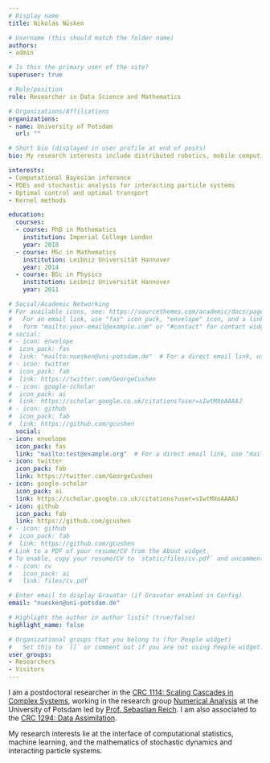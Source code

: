 ```yaml
---
# Display name
title: Nikolas Nüsken

# Username (this should match the folder name)
authors:
- admin

# Is this the primary user of the site?
superuser: true

# Role/position
role: Researcher in Data Science and Mathematics

# Organizations/Affiliations
organizations:
- name: University of Potsdam
  url: ""

# Short bio (displayed in user profile at end of posts)
bio: My research interests include distributed robotics, mobile computing and programmable matter.

interests:
- Computational Bayesian inference
- PDEs and stochastic analysis for interacting particle systems
- Optimal control and optimal transport
- Kernel methods

education:
  courses:
  - course: PhD in Mathematics
    institution: Imperial College London
    year: 2018
  - course: MSc in Mathematics
    institution: Leibniz Universität Hannover
    year: 2014
  - course: BSc in Physics
    institution: Leibniz Universität Hannover
    year: 2011

# Social/Academic Networking
# For available icons, see: https://sourcethemes.com/academic/docs/page-builder/#icons
#   For an email link, use "fas" icon pack, "envelope" icon, and a link in the
#   form "mailto:your-email@example.com" or "#contact" for contact widget.
# social:
# - icon: envelope
#  icon_pack: fas
#  link: "mailto:nuesken@uni-potsdam.de"  # For a direct email link, use "mailto:test@example.org".
# - icon: twitter
#  icon_pack: fab
#  link: https://twitter.com/GeorgeCushen
# - icon: google-scholar
#  icon_pack: ai
#  link: https://scholar.google.co.uk/citations?user=sIwtMXoAAAAJ
# - icon: github
#  icon_pack: fab
#  link: https://github.com/gcushen
  social:
- icon: envelope
  icon_pack: fas
  link: "mailto:test@example.org"  # For a direct email link, use "mailto:test@example.org".
- icon: twitter
  icon_pack: fab
  link: https://twitter.com/GeorgeCushen
- icon: google-scholar
  icon_pack: ai
  link: https://scholar.google.co.uk/citations?user=sIwtMXoAAAAJ
- icon: github
  icon_pack: fab
  link: https://github.com/gcushen
# - icon: github
#  icon_pack: fab
#  link: https://github.com/gcushen
# Link to a PDF of your resume/CV from the About widget.
# To enable, copy your resume/CV to `static/files/cv.pdf` and uncomment the lines below.
# - icon: cv
#   icon_pack: ai
#   link: files/cv.pdf

# Enter email to display Gravatar (if Gravatar enabled in Config)
email: "nuesken@uni-potsdam.de"

# Highlight the author in author lists? (true/false)
highlight_name: false

# Organizational groups that you belong to (for People widget)
#   Set this to `[]` or comment out if you are not using People widget.
user_groups:
- Researchers
- Visitors
---
```


I am a postdoctoral researcher in the [CRC 1114: Scaling Cascades in Complex Systems](https://www.mi.fu-berlin.de/en/sfb1114/index.html), working in the research group [Numerical Analysis](https://www.math.uni-potsdam.de/professuren/numerische-mathematik) at the University of Potsdam led by [Prof. Sebastian Reich](https://www.math.uni-potsdam.de/~sreich/). I am also associated to the [CRC 1294: Data Assimilation](https://www.sfb1294.de/). 

My research interests lie at the interface of computational statistics, machine learning, and the mathematics of stochastic dynamics and interacting particle systems.
